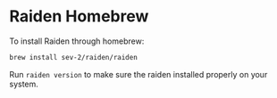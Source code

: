 # Raiden Homebrew

To install Raiden through homebrew:

```sh
brew install sev-2/raiden/raiden
```

Run `raiden version` to make sure the raiden installed properly on your system.
